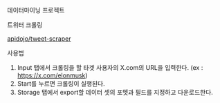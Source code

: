 데이터마이닝 프로젝트 

트위터 크롤링

[apidojo/tweet-scraper](https://console.apify.com/actors/61RPP7dywgiy0JPD0/input)

사용법
1. Input 탭에서 크롤링을 할 타겟 사용자의 X.com의 URL을 입력한다. (ex : https://x.com/elonmusk)
2. Start를 누르면 크롤링이 실행된다.
3. Storage 탭에서 export할 데이터 셋의 포멧과 필드를 지정하고 다운로드한다.